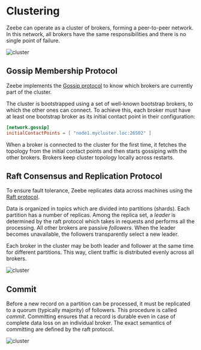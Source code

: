 # Clustering

Zeebe can operate as a cluster of brokers, forming a peer-to-peer network.
In this network, all brokers have the same responsibilities and there is no single point of failure.

![cluster](/basics/cluster.png)

## Gossip Membership Protocol

Zeebe implements the [Gossip protocol](https://en.wikipedia.org/wiki/Gossip_protocol) to know which brokers are currently part of the cluster.

The cluster is bootstrapped using a set of well-known bootstrap brokers, to which the other ones can connect. To achieve this, each broker must have at least one bootstrap broker as its initial contact point in their configuration:

```toml
[network.gossip]
initialContactPoints = [ "node1.mycluster.loc:26502" ]
```

When a broker is connected to the cluster for the first time, it fetches the topology from the initial contact points and then starts gossiping with the other brokers. Brokers keep cluster topology locally across restarts.

## Raft Consensus and Replication Protocol

To ensure fault tolerance, Zeebe replicates data across machines using the [Raft protocol](https://en.wikipedia.org/wiki/Raft_(computer_science)).

Data is organized in topics which are divided into partitions (shards). Each partition has a number of replicas. Among the replica set, a *leader* is determined by the raft protocol which takes in requests and performs all the processing. All other brokers are passive *followers*. When the leader becomes unavailable, the followers transparently select a new leader.

Each broker in the cluster may be both leader and follower at the same time for different partitions. This way, client traffic is distributed evenly across all brokers.

![cluster](/basics/data-distribution.png)

## Commit

Before a new record on a partition can be processed, it must be replicated to a quorum (typically majority) of followers. This procedure is called *commit*. Committing ensures that a record is durable even in case of complete data loss on an individual broker. The exact semantics of committing are defined by the raft protocol.

![cluster](/basics/commit.png)
